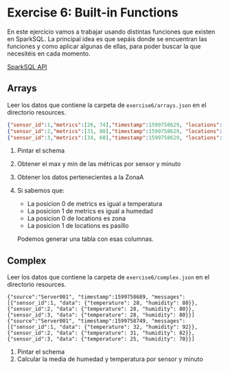 # Exercise 6: Built-in Functions

En este ejercicio vamos a trabajar usando distintas funciones que existen en SparkSQL. La principal idea es que sepáis
donde se encuentran las funciones y como aplicar algunas de ellas, para poder buscar la que necesitéis en cada momento.

[SparkSQL API](https://spark.apache.org/docs/latest/api/sql/index.html)

## Arrays

Leer los datos que contiene la carpeta de `exercise6/arrays.json` en el directorio resources.

```json
{"sensor_id":1,"metrics":[26, 74],"timestamp":1599758629, "locations":["ZonaA", "Pasillo1"]}
{"sensor_id":2,"metrics":[31, 80],"timestamp":1599758629, "locations":["ZonaB", "Pasillo1"]}
{"sensor_id":3,"metrics":[34, 60],"timestamp":1599758629, "locations":["ZonaA", "Pasillo2"]}
```

1. Pintar el schema 
2. Obtener el max y min de las métricas por sensor y minuto
3. Obtener los datos pertenecientes a la ZonaA
4. Si sabemos que:
    * La posicion 0 de metrics es igual a temperatura
    * La posicion 1 de metrics es igual a humedad
    * La posicion 0 de locations es zona
    * La posicion 1 de locations es pasillo
    
    Podemos generar una tabla con esas columnas.
  
## Complex

Leer los datos que contiene la carpeta de `exercise6/complex.json` en el directorio resources.

```
{"source":"Server001", "timestamp":1599758689, "messages": [{"sensor_id":1, "data": {"temperature": 28, "humidity": 80}}, {"sensor_id":2, "data": {"temperature": 28, "humidity": 80}}, {"sensor_id":3, "data": {"temperature": 28, "humidity": 80}}]
{"source":"Server001", "timestamp":1599758749, "messages": [{"sensor_id":1, "data": {"temperature": 32, "humidity": 92}}, {"sensor_id":2, "data": {"temperature": 31, "humidity": 82}}, {"sensor_id":3, "data": {"temperature": 25, "humidity": 70}}]

```

1. Pintar el schema 
2. Calcular la media de humedad y temperatura por sensor y minuto

